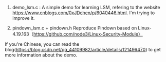1. demo_lsm.c : A simple demo for learning LSM, refering to the website https://www.cnblogs.com/0xJDchen/p/6040446.html. I'm trying to improve it.


2. pindown_lsm.c + pindown.h Reproduce Pindown based on Linux-4.19.163（https://github.com/node3/Linux-Security-Module）

If you're Chinese, you can read the blog(https://blog.csdn.net/qq_44109982/article/details/121496470) to get more information about the demo.
